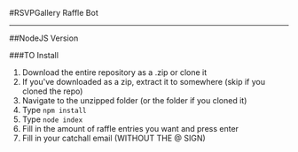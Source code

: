 #RSVPGallery Raffle Bot

---------------------------
##NodeJS Version

###TO Install
1. Download the entire repository as a .zip or clone it
2. If you've downloaded as a zip, extract it to somewhere (skip if you cloned the repo)
3. Navigate to the unzipped folder (or the folder if you cloned it)
4. Type `npm install`
5. Type `node index`
6. Fill in the amount of raffle entries you want and press enter
7. Fill in your catchall email (WITHOUT THE @ SIGN)